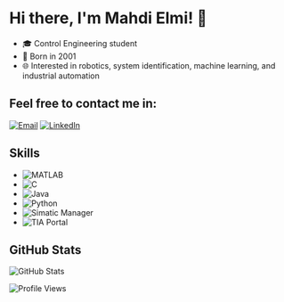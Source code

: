 # Hi there, I'm Mahdi Elmi! 👋

- 🎓 Control Engineering student
- 🎂 Born in 2001
- 🌐 Interested in robotics, system identification, machine learning, and industrial automation
  
## Feel free to contact me in:

[![Email](https://img.shields.io/badge/Email-sru.mahdi%40gmail.com-blue?style=for-the-badge&logo=gmail)](mailto:sru.mahdi@gmail.com)
[![LinkedIn](https://img.shields.io/badge/LinkedIn-Connect-blue?style=for-the-badge&logo=linkedin)](https://www.linkedin.com/in/mahdi-elmi-a40730277)

## Skills

- ![MATLAB](https://img.shields.io/badge/MATLAB-0076A8?style=for-the-badge&logo=mathworks&logoColor=white)
- ![C](https://img.shields.io/badge/C-00599C?style=for-the-badge&logo=c&logoColor=white)
- ![Java](https://img.shields.io/badge/Java-007396?style=for-the-badge&logo=java&logoColor=white)
- ![Python](https://img.shields.io/badge/Python-3776AB?style=for-the-badge&logo=python&logoColor=white)
- ![Simatic Manager](https://img.shields.io/badge/Simatic_Manager-009639?style=for-the-badge&logo=siemens&logoColor=white)
- ![TIA Portal](https://img.shields.io/badge/TIA_Portal-009639?style=for-the-badge&logo=siemens&logoColor=white)

## GitHub Stats

![GitHub Stats](https://github-readme-stats.vercel.app/api?username=yourusername&show_icons=true)

![Profile Views](https://visitcount.itsvg.in/api?id=MaEl1405&icon=1&color=1)

